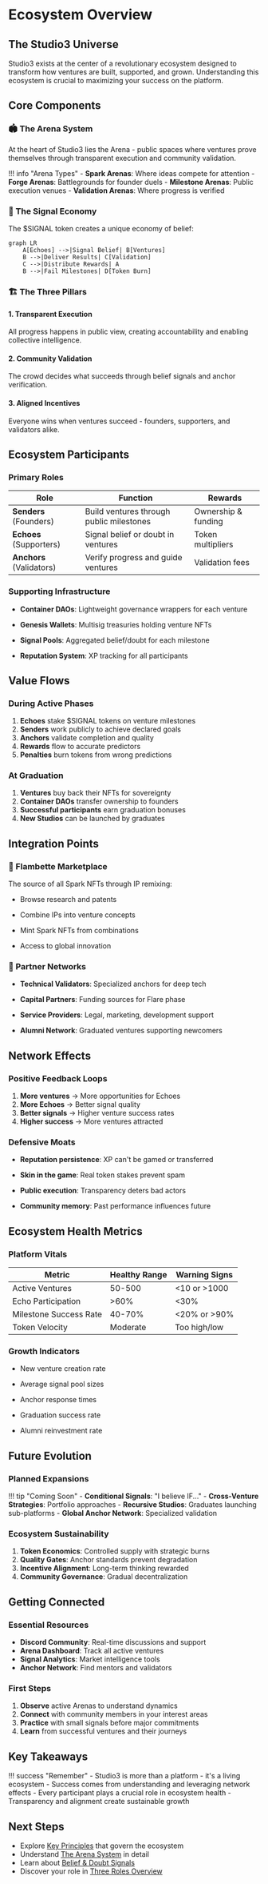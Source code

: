 # Ecosystem Overview

## The Studio3 Universe

Studio3 exists at the center of a revolutionary ecosystem designed to transform how ventures are built, supported, and grown. Understanding this ecosystem is crucial to maximizing your success on the platform.

## Core Components

### 🏟️ The Arena System

At the heart of Studio3 lies the Arena - public spaces where ventures prove themselves through transparent execution and community validation.

!!! info "Arena Types"
    - **Spark Arenas**: Where ideas compete for attention
    - **Forge Arenas**: Battlegrounds for founder duels
    - **Milestone Arenas**: Public execution venues
    - **Validation Arenas**: Where progress is verified

### 📡 The Signal Economy

The $SIGNAL token creates a unique economy of belief:

```mermaid
graph LR
    A[Echoes] -->|Signal Belief| B[Ventures]
    B -->|Deliver Results| C[Validation]
    C -->|Distribute Rewards| A
    B -->|Fail Milestones| D[Token Burn]
```

### 🏗️ The Three Pillars

<div class="grid cards">
    <div class="card">
        <h4>1. Transparent Execution</h4>
        <p>All progress happens in public view, creating accountability and enabling collective intelligence.</p>
    </div>
    <div class="card">
        <h4>2. Community Validation</h4>
        <p>The crowd decides what succeeds through belief signals and anchor verification.</p>
    </div>
    <div class="card">
        <h4>3. Aligned Incentives</h4>
        <p>Everyone wins when ventures succeed - founders, supporters, and validators alike.</p>
    </div>
</div>

## Ecosystem Participants

### Primary Roles

| Role | Function | Rewards |
|------|----------|----------|
| **Senders** (Founders) | Build ventures through public milestones | Ownership & funding |
| **Echoes** (Supporters) | Signal belief or doubt in ventures | Token multipliers |
| **Anchors** (Validators) | Verify progress and guide ventures | Validation fees |

### Supporting Infrastructure

- **Container DAOs**: Lightweight governance wrappers for each venture

- **Genesis Wallets**: Multisig treasuries holding venture NFTs
- **Signal Pools**: Aggregated belief/doubt for each milestone
- **Reputation System**: XP tracking for all participants

## Value Flows

### During Active Phases

1. **Echoes** stake $SIGNAL tokens on venture milestones
2. **Senders** work publicly to achieve declared goals
3. **Anchors** validate completion and quality
4. **Rewards** flow to accurate predictors
5. **Penalties** burn tokens from wrong predictions

### At Graduation

1. **Ventures** buy back their NFTs for sovereignty
2. **Container DAOs** transfer ownership to founders
3. **Successful participants** earn graduation bonuses
4. **New Studios** can be launched by graduates

## Integration Points

### 🎨 Flambette Marketplace

The source of all Spark NFTs through IP remixing:

- Browse research and patents

- Combine IPs into venture concepts
- Mint Spark NFTs from combinations
- Access to global innovation

### 🤝 Partner Networks

- **Technical Validators**: Specialized anchors for deep tech

- **Capital Partners**: Funding sources for Flare phase
- **Service Providers**: Legal, marketing, development support
- **Alumni Network**: Graduated ventures supporting newcomers

## Network Effects

### Positive Feedback Loops

1. **More ventures** → More opportunities for Echoes
2. **More Echoes** → Better signal quality
3. **Better signals** → Higher venture success rates
4. **Higher success** → More ventures attracted

### Defensive Moats

- **Reputation persistence**: XP can't be gamed or transferred

- **Skin in the game**: Real token stakes prevent spam
- **Public execution**: Transparency deters bad actors
- **Community memory**: Past performance influences future

## Ecosystem Health Metrics

### Platform Vitals

| Metric | Healthy Range | Warning Signs |
|--------|---------------|---------------|
| Active Ventures | 50-500 | <10 or >1000 |
| Echo Participation | >60% | <30% |
| Milestone Success Rate | 40-70% | <20% or >90% |
| Token Velocity | Moderate | Too high/low |

### Growth Indicators

- New venture creation rate

- Average signal pool sizes
- Anchor response times
- Graduation success rate
- Alumni reinvestment rate

## Future Evolution

### Planned Expansions

!!! tip "Coming Soon"
    - **Conditional Signals**: "I believe IF..."
    - **Cross-Venture Strategies**: Portfolio approaches
    - **Recursive Studios**: Graduates launching sub-platforms
    - **Global Anchor Network**: Specialized validation

### Ecosystem Sustainability

1. **Token Economics**: Controlled supply with strategic burns
2. **Quality Gates**: Anchor standards prevent degradation
3. **Incentive Alignment**: Long-term thinking rewarded
4. **Community Governance**: Gradual decentralization

## Getting Connected

### Essential Resources

- **Discord Community**: Real-time discussions and support
- **Arena Dashboard**: Track all active ventures
- **Signal Analytics**: Market intelligence tools
- **Anchor Network**: Find mentors and validators

### First Steps

1. **Observe** active Arenas to understand dynamics
2. **Connect** with community members in your interest areas
3. **Practice** with small signals before major commitments
4. **Learn** from successful ventures and their journeys

## Key Takeaways

!!! success "Remember"
    - Studio3 is more than a platform 
    - it's a living ecosystem
    - Success comes from understanding and leveraging network effects
    - Every participant plays a crucial role in ecosystem health
    - Transparency and alignment create sustainable growth

## Next Steps

- Explore [Key Principles](key-principles.md) that govern the ecosystem
- Understand [The Arena System](arena-system.md) in detail
- Learn about [Belief & Doubt Signals](belief-signals.md)
- Discover your role in [Three Roles Overview](roles-overview.md)